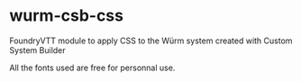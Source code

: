 # wurm-csb-css
FoundryVTT module to apply CSS to the Würm system created with Custom System Builder

All the fonts used are free for personnal use.
